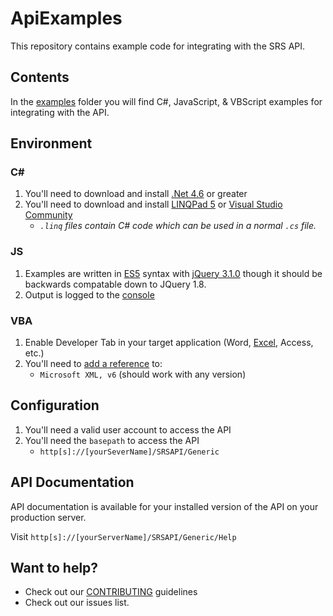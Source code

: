 # ApiExamples

This repository contains example code for integrating with the SRS API. 

## Contents

In the [examples](./examples) folder you will find C#, JavaScript, & VBScript examples for integrating with the API.

## Environment

### C# #

1. You'll need to download and install [.Net 4.6](https://www.microsoft.com/en-us/download/details.aspx?id=53344) or greater
1. You'll need to download and install [LINQPad 5](https://www.linqpad.net/download.aspx) or [Visual Studio Community](https://www.visualstudio.com/vs/community/)
    - *`.linq` files contain C# code which can be used in a normal `.cs` file.*

### JS

1. Examples are written in [ES5](https://kangax.github.io/compat-table/es5/) syntax with [jQuery 3.1.0](https://blog.jquery.com/2016/07/07/jquery-3-1-0-released-no-more-silent-errors/) though it should be backwards compatable down to JQuery 1.8. 
1. Output is logged to the [console](https://developers.google.com/web/tools/chrome-devtools/console/)


### VBA

1. Enable Developer Tab in your target application (Word, [Excel](https://www.techonthenet.com/excel/questions/developer_tab2013.php), Access, etc.)
1. You'll need to [add a reference](https://msdn.microsoft.com/en-us/library/office/gg264402.aspx) to:
    - `Microsoft XML, v6` (should work with any version)

## Configuration

1. You'll need a valid user account to access the API
1. You'll need the `basepath` to access the API
    - `http[s]://[yourSeverName]/SRSAPI/Generic`

## API Documentation

API documentation is available for your installed version of the API on your production server.

Visit `http[s]://[yourServerName]/SRSAPI/Generic/Help`

## Want to help?

- Check out our [CONTRIBUTING](./CONTRIBUTNG.md) guidelines
- Check out our issues list.